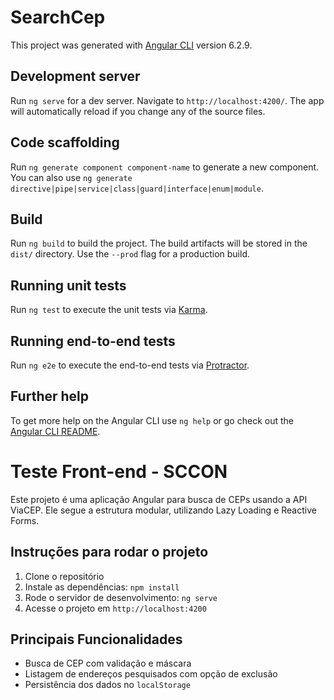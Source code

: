 # SearchCep

This project was generated with [Angular CLI](https://github.com/angular/angular-cli) version 6.2.9.

## Development server

Run `ng serve` for a dev server. Navigate to `http://localhost:4200/`. The app will automatically reload if you change any of the source files.

## Code scaffolding

Run `ng generate component component-name` to generate a new component. You can also use `ng generate directive|pipe|service|class|guard|interface|enum|module`.

## Build

Run `ng build` to build the project. The build artifacts will be stored in the `dist/` directory. Use the `--prod` flag for a production build.

## Running unit tests

Run `ng test` to execute the unit tests via [Karma](https://karma-runner.github.io).

## Running end-to-end tests

Run `ng e2e` to execute the end-to-end tests via [Protractor](http://www.protractortest.org/).

## Further help

To get more help on the Angular CLI use `ng help` or go check out the [Angular CLI README](https://github.com/angular/angular-cli/blob/master/README.md).

<!-- Arrumar -->
# Teste Front-end - SCCON

Este projeto é uma aplicação Angular para busca de CEPs usando a API ViaCEP. Ele segue a estrutura modular, utilizando Lazy Loading e Reactive Forms.

## Instruções para rodar o projeto

1. Clone o repositório
2. Instale as dependências: `npm install`
3. Rode o servidor de desenvolvimento: `ng serve`
4. Acesse o projeto em `http://localhost:4200`

## Principais Funcionalidades

- Busca de CEP com validação e máscara
- Listagem de endereços pesquisados com opção de exclusão
- Persistência dos dados no `localStorage`